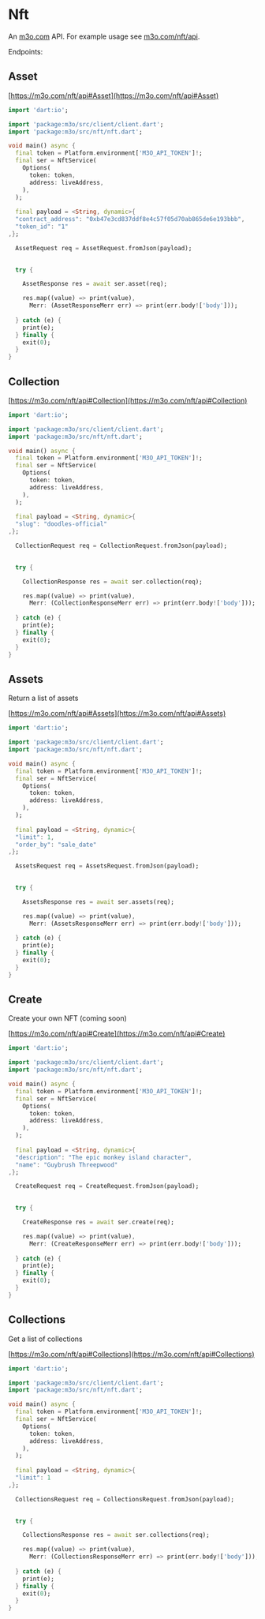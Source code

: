 # Nft

An [m3o.com](https://m3o.com) API. For example usage see [m3o.com/nft/api](https://m3o.com/nft/api).

Endpoints:

## Asset




[https://m3o.com/nft/api#Asset](https://m3o.com/nft/api#Asset)

```dart
import 'dart:io';

import 'package:m3o/src/client/client.dart';
import 'package:m3o/src/nft/nft.dart';

void main() async {
  final token = Platform.environment['M3O_API_TOKEN']!;
  final ser = NftService(
    Options(
      token: token,
      address: liveAddress,
    ),
  );
 
  final payload = <String, dynamic>{
  "contract_address": "0xb47e3cd837ddf8e4c57f05d70ab865de6e193bbb",
  "token_id": "1"
,};

  AssetRequest req = AssetRequest.fromJson(payload);

  
  try {

	AssetResponse res = await ser.asset(req);

    res.map((value) => print(value),
	  Merr: (AssetResponseMerr err) => print(err.body!['body']));	
  
  } catch (e) {
    print(e);
  } finally {
    exit(0);
  }
}
```
## Collection




[https://m3o.com/nft/api#Collection](https://m3o.com/nft/api#Collection)

```dart
import 'dart:io';

import 'package:m3o/src/client/client.dart';
import 'package:m3o/src/nft/nft.dart';

void main() async {
  final token = Platform.environment['M3O_API_TOKEN']!;
  final ser = NftService(
    Options(
      token: token,
      address: liveAddress,
    ),
  );
 
  final payload = <String, dynamic>{
  "slug": "doodles-official"
,};

  CollectionRequest req = CollectionRequest.fromJson(payload);

  
  try {

	CollectionResponse res = await ser.collection(req);

    res.map((value) => print(value),
	  Merr: (CollectionResponseMerr err) => print(err.body!['body']));	
  
  } catch (e) {
    print(e);
  } finally {
    exit(0);
  }
}
```
## Assets

Return a list of assets


[https://m3o.com/nft/api#Assets](https://m3o.com/nft/api#Assets)

```dart
import 'dart:io';

import 'package:m3o/src/client/client.dart';
import 'package:m3o/src/nft/nft.dart';

void main() async {
  final token = Platform.environment['M3O_API_TOKEN']!;
  final ser = NftService(
    Options(
      token: token,
      address: liveAddress,
    ),
  );
 
  final payload = <String, dynamic>{
  "limit": 1,
  "order_by": "sale_date"
,};

  AssetsRequest req = AssetsRequest.fromJson(payload);

  
  try {

	AssetsResponse res = await ser.assets(req);

    res.map((value) => print(value),
	  Merr: (AssetsResponseMerr err) => print(err.body!['body']));	
  
  } catch (e) {
    print(e);
  } finally {
    exit(0);
  }
}
```
## Create

Create your own NFT (coming soon)


[https://m3o.com/nft/api#Create](https://m3o.com/nft/api#Create)

```dart
import 'dart:io';

import 'package:m3o/src/client/client.dart';
import 'package:m3o/src/nft/nft.dart';

void main() async {
  final token = Platform.environment['M3O_API_TOKEN']!;
  final ser = NftService(
    Options(
      token: token,
      address: liveAddress,
    ),
  );
 
  final payload = <String, dynamic>{
  "description": "The epic monkey island character",
  "name": "Guybrush Threepwood"
,};

  CreateRequest req = CreateRequest.fromJson(payload);

  
  try {

	CreateResponse res = await ser.create(req);

    res.map((value) => print(value),
	  Merr: (CreateResponseMerr err) => print(err.body!['body']));	
  
  } catch (e) {
    print(e);
  } finally {
    exit(0);
  }
}
```
## Collections

Get a list of collections


[https://m3o.com/nft/api#Collections](https://m3o.com/nft/api#Collections)

```dart
import 'dart:io';

import 'package:m3o/src/client/client.dart';
import 'package:m3o/src/nft/nft.dart';

void main() async {
  final token = Platform.environment['M3O_API_TOKEN']!;
  final ser = NftService(
    Options(
      token: token,
      address: liveAddress,
    ),
  );
 
  final payload = <String, dynamic>{
  "limit": 1
,};

  CollectionsRequest req = CollectionsRequest.fromJson(payload);

  
  try {

	CollectionsResponse res = await ser.collections(req);

    res.map((value) => print(value),
	  Merr: (CollectionsResponseMerr err) => print(err.body!['body']));	
  
  } catch (e) {
    print(e);
  } finally {
    exit(0);
  }
}
```

